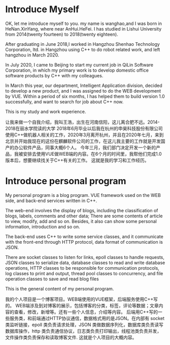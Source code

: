 # Introduce Myself

OK, let me introduce myself to you. my name is wanghao,and I was born in HeNan.XinYang, where near AnHui.HeFei. I has studied in Lishui University from 2014(twenty fourteen) to 2018(twenty eighteen).

After graduating in June 2018,I worked in Hangzhou Shenhao Technology Corporation, ltd. in Hangzhou using C++ to do robot related work, and left hangzhou in March 2020.

In July 2020, I came to Beijing to start my current job in QiLin Software Corporation, in which my primary work is to develop domestic office software products by C++ with my colleagues.

In March this year, our department, Intelligent Application division, decided to develop a new product, and I was assigned to do the WEB development by VUE. Within a period of six months, I has helped them to build version 1.0 successfully, and want to search for job about C++ now.

This is my study and work experience.

让我来做一个自我介绍，我叫王浩，出生在河南信阳，这儿离合肥不远。2014-2018在丽水学院读的大学
2018年6月毕业以后我在杭州的申昊科技股份有限公司使用C++做机器人相关的工作，2020年3月离开杭州，并且在2020年七月，来到北京并开始我现在的这份在麒麟软件公司的工作，在这儿我主要的工作就是开发国产的办公软件产品，同事大概6个人。
今年三月，我们部门决定开发一个新的产品，我被安排去使用VUE做WEB端的内容。在6个月的时间里，我帮他们完成1.0版本后，想要继续找关于C++有关的工作。
这就是我的学习和工作经历。 

# Introduce personal program

My personal program is a blog program. VUE framework used on the WEB side, and back-end services written in C++.

The web-end involves the display of blogs, including the classification of blogs, labels, comments and other data; There are some contents of article to view, modify, add and so on. Besides, it also can show some personal information, introduction and so on.

The back-end uses C++ to write some service classes, and it communicate with the front-end through HTTP protocol, data format of communication is JSON.

There are socket classes to listen for links, epoll classes to handle requests, JSON classes to serialize data, database classes to read and write database operations, HTTP classes to be responsible for communication protocols, log classes to print and output, thread pool classes to concurrency, and file operation classes to save and read blog files

This is the general content of my personal program.

我的个人项目是一个博客项目。WEB端使用的VUE框架，后端服务使用C++写的。
WEB端涉及到对博客的展示，包括博客的分类，标签，评论等数据；文章内容的查看，修改，新增等。还有一些个人信息，介绍等内容。
后端用C++写的一些服务类，和前端通过HTTP协议通信，数据格式用的是JSON。在内部有 socket 类监听链接，epoll 类负责请求处理，JSON 类做数据序列化，数据库类负责读写数据库操作，http 类负责通信协议，日志类负责打印输出，线程池类负责并发，文件操作类负责保存和读取博客文件.
这就是个人项目的大概内容。